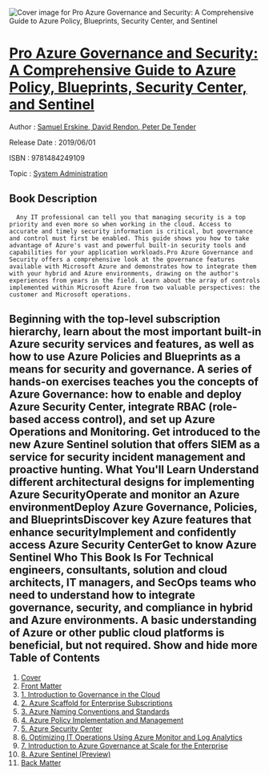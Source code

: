 ![Cover image for Pro Azure Governance and Security: A Comprehensive Guide to Azure Policy, Blueprints, Security Center, and Sentinel](https://imgdetail.ebookreading.net/cover/cover/20200215/EB9781484249109.jpg)

[Pro Azure Governance and Security: A Comprehensive Guide to Azure Policy, Blueprints, Security Center, and Sentinel](https://ebookreading.net/view/book/Pro+Azure+Governance+and+Security%3A+A+Comprehensive+Guide+to+Azure+Policy%2C+Blueprints%2C+Security+Center%2C+and+Sentinel-EB9781484249109_1.html "Pro Azure Governance and Security: A Comprehensive Guide to Azure Policy, Blueprints, Security Center, and Sentinel")
====================================================================================================================

Author : [Samuel Erskine](https://ebookreading.net/search/author/Samuel+Erskine),[ David Rendon](https://ebookreading.net/search/author/+David+Rendon),[ Peter De Tender](https://ebookreading.net/search/author/+Peter+De+Tender)

Release Date : 2019/06/01

ISBN : 9781484249109

Topic : [System Administration](https://ebookreading.net/search/category/system-administration)

Book Description
-----------------

      Any IT professional can tell you that managing security is a top priority and even more so when working in the cloud. Access to accurate and timely security information is critical, but governance and control must first be enabled. This guide shows you how to take advantage of Azure's vast and powerful built-in security tools and capabilities for your application workloads.Pro Azure Governance and Security offers a comprehensive look at the governance features available with Microsoft Azure and demonstrates how to integrate them with your hybrid and Azure environments, drawing on the author's experiences from years in the field. Learn about the array of controls implemented within Microsoft Azure from two valuable perspectives: the customer and Microsoft operations. 
 Beginning with the top-level subscription hierarchy, learn about the most important built-in Azure security services and features, as well as how to use Azure Policies and Blueprints as a means for security and governance. A series of hands-on exercises teaches you the concepts of Azure Governance: how to enable and deploy Azure Security Center, integrate RBAC (role-based access control), and set up Azure Operations and Monitoring. Get introduced to the new Azure Sentinel solution that offers SIEM as a service for security incident management and proactive hunting.
What You'll Learn Understand different architectural designs for implementing Azure SecurityOperate and monitor an Azure environmentDeploy Azure Governance, Policies, and BlueprintsDiscover key Azure features that enhance securityImplement and confidently access Azure Security CenterGet to know Azure Sentinel 
Who This Book Is For
Technical engineers, consultants, solution and cloud architects, IT managers, and SecOps teams who need to understand how to integrate governance, security, and compliance in hybrid and Azure environments. A basic understanding of Azure or other public cloud platforms is beneficial, but not required.
           Show and hide more                
Table of Contents
-----------------

1. [Cover](https://ebookreading.net/view/book/Pro+Azure+Governance+and+Security%3A+A+Comprehensive+Guide+to+Azure+Policy%2C+Blueprints%2C+Security+Center%2C+and+Sentinel-EB9781484249109_1.html)
1. [Front Matter](https://ebookreading.net/view/book/Pro+Azure+Governance+and+Security%3A+A+Comprehensive+Guide+to+Azure+Policy%2C+Blueprints%2C+Security+Center%2C+and+Sentinel-EB9781484249109_2.html)
1. [1. Introduction to Governance in the Cloud](https://ebookreading.net/view/book/Pro+Azure+Governance+and+Security%3A+A+Comprehensive+Guide+to+Azure+Policy%2C+Blueprints%2C+Security+Center%2C+and+Sentinel-EB9781484249109_3.html)
1. [2. Azure Scaffold for Enterprise Subscriptions](https://ebookreading.net/view/book/Pro+Azure+Governance+and+Security%3A+A+Comprehensive+Guide+to+Azure+Policy%2C+Blueprints%2C+Security+Center%2C+and+Sentinel-EB9781484249109_4.html)
1. [3. Azure Naming Conventions and Standards](https://ebookreading.net/view/book/Pro+Azure+Governance+and+Security%3A+A+Comprehensive+Guide+to+Azure+Policy%2C+Blueprints%2C+Security+Center%2C+and+Sentinel-EB9781484249109_5.html)
1. [4. Azure Policy Implementation and Management](https://ebookreading.net/view/book/Pro+Azure+Governance+and+Security%3A+A+Comprehensive+Guide+to+Azure+Policy%2C+Blueprints%2C+Security+Center%2C+and+Sentinel-EB9781484249109_6.html)
1. [5. Azure Security Center](https://ebookreading.net/view/book/Pro+Azure+Governance+and+Security%3A+A+Comprehensive+Guide+to+Azure+Policy%2C+Blueprints%2C+Security+Center%2C+and+Sentinel-EB9781484249109_7.html)
1. [6. Optimizing IT Operations Using Azure Monitor and Log Analytics](https://ebookreading.net/view/book/Pro+Azure+Governance+and+Security%3A+A+Comprehensive+Guide+to+Azure+Policy%2C+Blueprints%2C+Security+Center%2C+and+Sentinel-EB9781484249109_8.html)
1. [7. Introduction to Azure Governance at Scale for the Enterprise](https://ebookreading.net/view/book/Pro+Azure+Governance+and+Security%3A+A+Comprehensive+Guide+to+Azure+Policy%2C+Blueprints%2C+Security+Center%2C+and+Sentinel-EB9781484249109_9.html)
1. [8. Azure Sentinel (Preview)](https://ebookreading.net/view/book/Pro+Azure+Governance+and+Security%3A+A+Comprehensive+Guide+to+Azure+Policy%2C+Blueprints%2C+Security+Center%2C+and+Sentinel-EB9781484249109_10.html)
1. [Back Matter](https://ebookreading.net/view/book/Pro+Azure+Governance+and+Security%3A+A+Comprehensive+Guide+to+Azure+Policy%2C+Blueprints%2C+Security+Center%2C+and+Sentinel-EB9781484249109_11.html)
